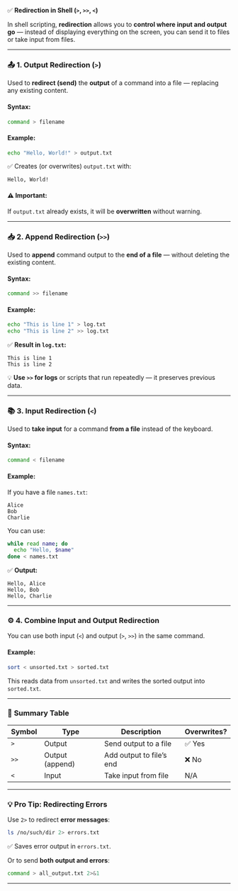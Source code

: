 ✅ **Redirection in Shell (`>`, `>>`, `<`)**

In shell scripting, **redirection** allows you to **control where input and output go** — instead of displaying everything on the screen, you can send it to files or take input from files.

---

### 📤 **1. Output Redirection (`>`)**

Used to **redirect (send)** the **output** of a command into a file — replacing any existing content.

#### **Syntax:**

```bash
command > filename
```

#### **Example:**

```bash
echo "Hello, World!" > output.txt
```

✅ Creates (or overwrites) `output.txt` with:

```
Hello, World!
```

#### ⚠️ Important:

If `output.txt` already exists, it will be **overwritten** without warning.

---

### 📥 **2. Append Redirection (`>>`)**

Used to **append** command output to the **end of a file** — without deleting the existing content.

#### **Syntax:**

```bash
command >> filename
```

#### **Example:**

```bash
echo "This is line 1" > log.txt
echo "This is line 2" >> log.txt
```

✅ **Result in `log.txt`:**

```
This is line 1
This is line 2
```

💡 **Use `>>` for logs** or scripts that run repeatedly — it preserves previous data.

---

### 📚 **3. Input Redirection (`<`)**

Used to **take input** for a command **from a file** instead of the keyboard.

#### **Syntax:**

```bash
command < filename
```

#### **Example:**

If you have a file `names.txt`:

```
Alice
Bob
Charlie
```

You can use:

```bash
while read name; do
  echo "Hello, $name"
done < names.txt
```

✅ **Output:**

```
Hello, Alice
Hello, Bob
Hello, Charlie
```

---

### ⚙️ **4. Combine Input and Output Redirection**

You can use both input (`<`) and output (`>`, `>>`) in the same command.

#### **Example:**

```bash
sort < unsorted.txt > sorted.txt
```

This reads data from `unsorted.txt` and writes the sorted output into `sorted.txt`.

---

### 🧾 **Summary Table**

| Symbol | Type            | Description              | Overwrites? |
| ------ | --------------- | ------------------------ | ----------- |
| `>`    | Output          | Send output to a file    | ✅ Yes       |
| `>>`   | Output (append) | Add output to file’s end | ❌ No        |
| `<`    | Input           | Take input from file     | N/A         |

---

### 💡 **Pro Tip: Redirecting Errors**

Use `2>` to redirect **error messages**:

```bash
ls /no/such/dir 2> errors.txt
```

✅ Saves error output in `errors.txt`.

Or to send **both output and errors**:

```bash
command > all_output.txt 2>&1
```

---



